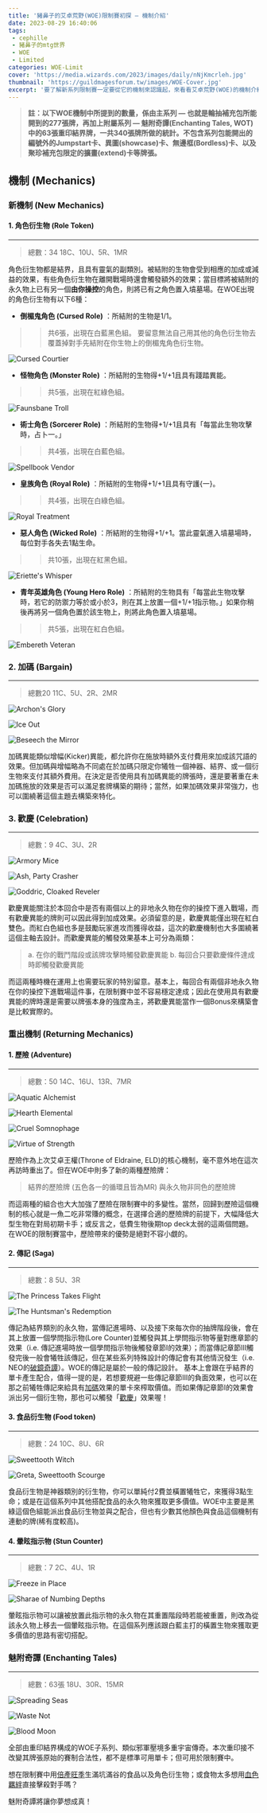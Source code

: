```yaml
---
title: '豬鼻子的艾卓荒野(WOE)限制賽初探 — 機制介紹'
date: 2023-08-29 16:40:06
tags:
 - cephille
 - 豬鼻子的mtg世界
 - WOE
 - Limited
categories: WOE-Limit
cover: 'https://media.wizards.com/2023/images/daily/nNjKmcrleh.jpg'
thumbnail: 'https://guildmagesforum.tw/images/WOE-Cover.jpg'
excerpt: '要了解新系列限制賽一定要從它的機制來認識起，來看看艾卓荒野(WOE)的機制介紹吧！'
---
```


> **註：以下WOE機制中所提到的數量，係由主系列 — 也就是輪抽補充包所能開到的277張牌，再加上附屬系列 — 魅附奇譚(Enchanting Tales, WOT)中的63張重印結界牌，一共340張牌所做的統計。不包含系列包能開出的編號外的Jumpstart卡、異圖(showcase)卡、無邊框(Bordless)卡、以及聚珍補充包限定的擴畫(extend)卡等牌張。**

<!--more-->

## 機制 (Mechanics)

### 新機制 (New Mechanics)

#### 1. 角色衍生物 (Role Token) 
---
> 總數：34
> 18C、10U、5R、1MR

角色衍生物都是結界，且具有靈氣的副類別。被結附的生物會受到相應的加成或減益的效果，有些角色衍生物在離開戰場時還會觸發額外的效果；當目標將被結附的永久物上已有另一個**由你操控**的角色，則將已有之角色置入墳墓場。在WOE出現的角色衍生物有以下6種：

* **倒楣鬼角色 (Cursed Role)** ：所結附的生物是1/1。
>> 共6張，出現在白藍黑色組。
>> 要留意無法自己用其他的角色衍生物去覆蓋掉對手先結附在你生物上的倒楣鬼角色衍生物。

![Cursed Courtier](https://magicwizards.s3.ap-northeast-1.amazonaws.com/images/cards/0009_MTGWOE_Main.png)

* **怪物角色 (Monster Role)** ：所結附的生物得+1/+1且具有踐踏異能。
>> 共5張，出現在紅綠色組。

![Faunsbane Troll](https://magicwizards.s3.ap-northeast-1.amazonaws.com/images/cards/0203_MTGWOE_Main.png)

* **術士角色 (Sorcerer Role)** ：所結附的生物得+1/+1且具有「每當此生物攻擊時，占卜一。」
>> 共4張，出現在白藍色組。

![Spellbook Vendor](https://magicwizards.s3.ap-northeast-1.amazonaws.com/images/cards/0031_MTGWOE_Main.png)

* **皇族角色 (Royal Role)** ：所結附的生物得+1/+1且具有守護{一}。
>> 共4張，出現在白綠色組。

![Royal Treatment](https://magicwizards.s3.ap-northeast-1.amazonaws.com/images/cards/0183_MTGWOE_Main.png)

* **惡人角色 (Wicked Role)** ：所結附的生物得+1/+1。當此靈氣進入墳墓場時，每位對手各失去1點生命。
>> 共10張，出現在紅黑色組。

![Eriette's Whisper](https://magicwizards.s3.ap-northeast-1.amazonaws.com/images/cards/0088_MTGWOE_Main.png)

* **青年英雄角色 (Young Hero Role)** ：所結附的生物具有「每當此生物攻擊時，若它的防禦力等於或小於3，則在其上放置一個+1/+1指示物。」如果你稍後再將另一個角色置於該生物上，則將此角色置入墳墓場。
>> 共5張，出現在紅白色組。

![Embereth Veteran](https://magicwizards.s3.ap-northeast-1.amazonaws.com/images/cards/0127_MTGWOE_Main.png)


### 2. 加碼 (Bargain) 
---
> 總數20
> 11C、5U、2R、2MR

![Archon's Glory](https://magicwizards.s3.ap-northeast-1.amazonaws.com/images/cards/0002_MTGWOE_Main.png)

![Ice Out](https://magicwizards.s3.ap-northeast-1.amazonaws.com/images/cards/0054_MTGWOE_Main.png)

![Beseech the Mirror](https://magicwizards.s3.ap-northeast-1.amazonaws.com/images/cards/0082_MTGWOE_Main.png)

加碼異能類似增幅(Kicker)異能，都允許你在施放時額外支付費用來加成該咒語的效果。但加碼與增幅略為不同處在於加碼只限定你犧牲一個神器、結界、或一個衍生物來支付其額外費用。在決定是否使用具有加碼異能的牌張時，還是要著重在未加碼施放的效果是否可以滿足套牌構築的期待；當然，如果加碼效果非常強力，也可以圍繞著這個主題去構築來特化。

### 3. 歡慶 (Celebration)
---
> 總數：9
> 4C、3U、2R

![Armory Mice](https://magicwizards.s3.ap-northeast-1.amazonaws.com/images/cards/0003_MTGWOE_Main.png)

![Ash, Party Crasher](https://magicwizards.s3.ap-northeast-1.amazonaws.com/images/cards/0201_MTGWOE_Main.png)

![Goddric, Cloaked Reveler](https://magicwizards.s3.ap-northeast-1.amazonaws.com/images/cards/0132_MTGWOE_Main.png)

歡慶異能關注於本回合中是否有兩個以上的非地永久物在你的操控下進入戰場，而有歡慶異能的牌則可以因此得到加成效果。必須留意的是，歡慶異能僅出現在紅白雙色。而紅白色組也多是鼓勵玩家進攻而獲得收益，這次的歡慶機制也大多圍繞著這個主軸去設計。而歡慶異能的觸發效果基本上可分為兩類：

> a. 在你的戰鬥階段或該牌攻擊時觸發歡慶異能
> b. 每回合只要歡慶條件達成時即觸發歡慶異能

而這兩種時機在運用上也需要玩家的特別留意。基本上，每回合有兩個非地永久物在你的操控下進戰場這件事，在限制賽中並不容易穩定達成；因此在使用具有歡慶異能的牌時還是需要以牌張本身的強度為主，將歡慶異能當作一個Bonus來構築會是比較實際的。

### 重出機制 (Returning Mechanics)

#### 1. 歷險 (Adventure)
--- 
> 總數：50
> 14C、16U、13R、7MR

![Aquatic Alchemist](https://magicwizards.s3.ap-northeast-1.amazonaws.com/images/cards/0040_MTGWOE_Main.png)

![Hearth Elemental](https://magicwizards.s3.ap-northeast-1.amazonaws.com/images/cards/0136_MTGWOE_Main.png)

![Cruel Somnophage](https://magicwizards.s3.ap-northeast-1.amazonaws.com/images/cards/0222_MTGWOE_Main.png)

![Virtue of Strength](https://magicwizards.s3.ap-northeast-1.amazonaws.com/images/cards/0197_MTGWOE_Main.png)

歷險作為上次艾卓王權(Throne of Eldraine, ELD)的核心機制，毫不意外地在這次再訪時重出了。但在WOE中則多了新的兩種歷險牌：

> 結界的歷險牌 (五色各一的循環且皆為MR)
> 與永久物非同色的歷險牌

而這兩種的組合也大大加強了歷險在限制賽中的多變性。當然，回歸到歷險這個機制的核心就是一魚二吃非常賺的概念，在選擇合適的歷險牌的前提下，大幅降低大型生物在對局初期卡手；或反言之，低費生物後期top deck太弱的這兩個問題。在WOE的限制賽當中，歷險帶來的優勢是絕對不容小覷的。

#### 2. 傳記 (Saga)
---
> 總數：8
> 5U、3R

![The Princess Takes Flight](https://magicwizards.s3.ap-northeast-1.amazonaws.com/images/cards/0023_MTGWOE_Main.png)

![The Huntsman's Redemption](https://magicwizards.s3.ap-northeast-1.amazonaws.com/images/cards/0176_MTGWOE_Main.png)

傳記為結界類別的永久物，當傳記進場時、以及接下來每次你的抽牌階段後，會在其上放置一個學問指示物(Lore Counter)並觸發與其上學問指示物等量對應章節的效果（i.e. 傳記進場時放一個學問指示物後觸發章節I的效果）；而當傳記章節III觸發完後一般會犧牲該傳記，但在某些系列特殊設計的傳記會有其他情況發生（i.e. NEO的[破鏡奇譚](https://cdn1.mtggoldfish.com/images/h/Fable-of-the-Mirror-Breaker-NEO-672.jpg)）。WOE的傳記是屬於一般的傳記設計。
基本上會跟在乎結界的單卡產生配合，值得一提的是，若想要規避一些傳記章節III的負面效果，也可以在那之前犧牲傳記來給具有[加碼](#2-加碼-Bargain)效果的單卡來榨取價值。而如果傳記章節I的效果會派出另一個衍生物，那也可以觸發「[歡慶](#3-歡慶-Celebration)」效果喔！

#### 3. 食品衍生物 (Food token) 
---
> 總數：24
> 10C、8U、6R

![Sweettooth Witch](https://magicwizards.s3.ap-northeast-1.amazonaws.com/images/cards/0111_MTGWOE_Main.png)

![Greta, Sweettooth Scourge](https://magicwizards.s3.ap-northeast-1.amazonaws.com/images/cards/0205_MTGWOE_Main.png)

食品衍生物是神器類別的衍生物，你可以單純付2費並橫置犧牲它，來獲得3點生命；或是在這個系列中其他搭配食品的永久物來獲取更多價值。WOE中主要是黑綠這個色組能派出食品衍生物並與之配合，但也有少數其他顏色與食品這個機制有連動的牌(稀有度較高)。

#### 4. 暈眩指示物 (Stun Counter) 
---
> 總數：7
> 2C、4U、1R

![Freeze in Place](https://magicwizards.s3.ap-northeast-1.amazonaws.com/images/cards/0050_MTGWOE_Main.png) 

![Sharae of Numbing Depths](https://hackmd.io/_uploads/BJkwWCdTh.png)

暈眩指示物可以讓被放置此指示物的永久物在其重置階段時若能被重置，則改為從該永久物上移去一個暈眩指示物。在這個系列應該跟白藍主打的橫置生物來獲取更多價值的思路有密切搭配。

### 魅附奇譚 (Enchanting Tales)
---
> 總數：63張
> 18U、30R、15MR

![Spreading Seas](https://cdn1.mtggoldfish.com/images/h/Spreading-Seas-WOT-672.jpg)

![Waste Not](https://cdn1.mtggoldfish.com/images/h/Waste-Not-WOT-672.jpg)

![Blood Moon](https://cdn1.mtggoldfish.com/images/h/Blood-Moon-WOT-672.jpg)

全部由重印結界構成的WOE子系列、類似邪軍壓境多重宇宙傳奇。本次重印接不改變其牌張原始的賽制合法性，都不是標準可用單卡；但可用於限制賽中。

想在限制賽中用[倍產旺季](https://cards.scryfall.io/large/front/c/7/c7d7db76-0a0c-444f-96f1-559838450549.jpg?1692932801)生滿坑滿谷的食品以及角色衍生物；或食物太多想用[血色羈絆](https://cards.scryfall.io/large/front/b/d/bd199c13-9437-4162-bde9-9301589989aa.jpg?1692932549)直接擊殺對手嗎？

魅附奇譚將讓你夢想成真！